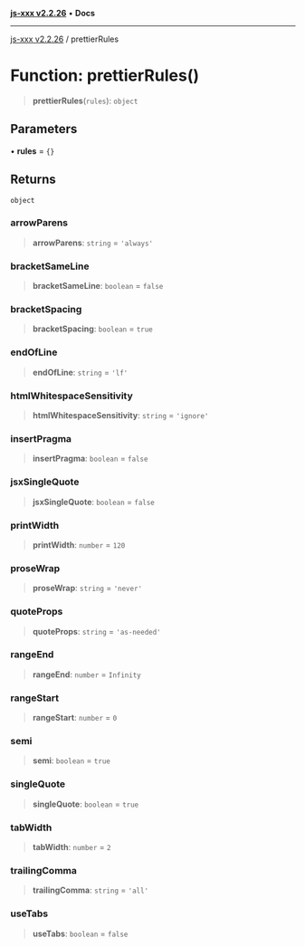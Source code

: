 [**js-xxx v2.2.26**](../README.md) • **Docs**

***

[js-xxx v2.2.26](../README.md) / prettierRules

# Function: prettierRules()

> **prettierRules**(`rules`): `object`

## Parameters

• **rules** = `{}`

## Returns

`object`

### arrowParens

> **arrowParens**: `string` = `'always'`

### bracketSameLine

> **bracketSameLine**: `boolean` = `false`

### bracketSpacing

> **bracketSpacing**: `boolean` = `true`

### endOfLine

> **endOfLine**: `string` = `'lf'`

### htmlWhitespaceSensitivity

> **htmlWhitespaceSensitivity**: `string` = `'ignore'`

### insertPragma

> **insertPragma**: `boolean` = `false`

### jsxSingleQuote

> **jsxSingleQuote**: `boolean` = `false`

### printWidth

> **printWidth**: `number` = `120`

### proseWrap

> **proseWrap**: `string` = `'never'`

### quoteProps

> **quoteProps**: `string` = `'as-needed'`

### rangeEnd

> **rangeEnd**: `number` = `Infinity`

### rangeStart

> **rangeStart**: `number` = `0`

### semi

> **semi**: `boolean` = `true`

### singleQuote

> **singleQuote**: `boolean` = `true`

### tabWidth

> **tabWidth**: `number` = `2`

### trailingComma

> **trailingComma**: `string` = `'all'`

### useTabs

> **useTabs**: `boolean` = `false`
